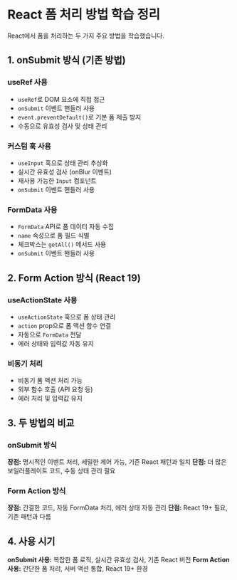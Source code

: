 # React 폼 처리 방법 학습 정리

React에서 폼을 처리하는 두 가지 주요 방법을 학습했습니다.

## 1. onSubmit 방식 (기존 방법)

### useRef 사용

- `useRef`로 DOM 요소에 직접 접근
- `onSubmit` 이벤트 핸들러 사용
- `event.preventDefault()`로 기본 폼 제출 방지
- 수동으로 유효성 검사 및 상태 관리

### 커스텀 훅 사용

- `useInput` 훅으로 상태 관리 추상화
- 실시간 유효성 검사 (onBlur 이벤트)
- 재사용 가능한 `Input` 컴포넌트
- `onSubmit` 이벤트 핸들러 사용

### FormData 사용

- `FormData` API로 폼 데이터 자동 수집
- `name` 속성으로 폼 필드 식별
- 체크박스는 `getAll()` 메서드 사용
- `onSubmit` 이벤트 핸들러 사용

## 2. Form Action 방식 (React 19)

### useActionState 사용

- `useActionState` 훅으로 폼 상태 관리
- `action` prop으로 폼 액션 함수 연결
- 자동으로 `FormData` 전달
- 에러 상태와 입력값 자동 유지

### 비동기 처리

- 비동기 폼 액션 처리 가능
- 외부 함수 호출 (API 요청 등)
- 에러 처리 및 입력값 유지

## 3. 두 방법의 비교

### onSubmit 방식

**장점:** 명시적인 이벤트 처리, 세밀한 제어 가능, 기존 React 패턴과 일치
**단점:** 더 많은 보일러플레이트 코드, 수동 상태 관리 필요

### Form Action 방식

**장점:** 간결한 코드, 자동 FormData 처리, 에러 상태 자동 관리
**단점:** React 19+ 필요, 기존 패턴과 다름

## 4. 사용 시기

**onSubmit 사용:** 복잡한 폼 로직, 실시간 유효성 검사, 기존 React 버전
**Form Action 사용:** 간단한 폼 처리, 서버 액션 통합, React 19+ 환경
